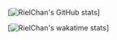 [![RielChan's GitHub stats](https://github-readme-stats.vercel.app/api?username=RielChan)]

[![RielChan's wakatime stats](https://github-readme-stats.vercel.app/api/wakatime?username=@RielChan)]

<!--
**RielChan/RielChan** is a ✨ _special_ ✨ repository because its `README.md` (this file) appears on your GitHub profile.

Here are some ideas to get you started:

- 🔭 I’m currently working on ...
- 🌱 I’m currently learning ...
- 👯 I’m looking to collaborate on ...
- 🤔 I’m looking for help with ...
- 💬 Ask me about ...
- 📫 How to reach me: ...
- 😄 Pronouns: ...
- ⚡ Fun fact: ...
-->
